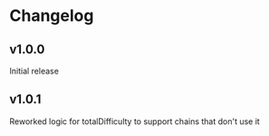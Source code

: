 # Changelog

## v1.0.0

Initial release

## v1.0.1

Reworked logic for totalDifficulty to support chains that don't use it